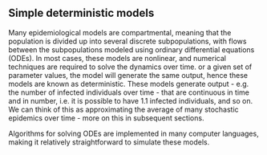 ## Simple deterministic models

Many epidemiological models are compartmental, meaning that the population is divided up into several discrete subpopulations, with flows between the subpopulations modeled using ordinary differential equations (ODEs). In most cases, these models are nonlinear, and numerical techniques are required to solve the dynamics over time. or a given set of parameter values, the model will generate the same output, hence these models are known as deterministic. These models generate output - e.g. the number of infected individuals over time - that are continuous in time and in number, i.e. it is possible to have 1.1 infected individuals, and so on. We can think of this as approximating the average of many stochastic epidemics over time - more on this in subsequent sections.

Algorithms for solving ODEs are implemented in many computer languages, making it relatively straightforward to simulate these models.
